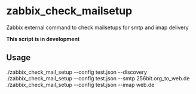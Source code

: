 # zabbix_check_mailsetup
Zabbix external command to check mailsetups for smtp and imap delivery

**This script is in development** 


## Usage

./zabbix_check_mail_setup --config test.json --discovery
./zabbix_check_mail_setup --config test.json --smtp 256bit.org_to_web.de
./zabbix_check_mail_setup --config test.json --imap web.de
